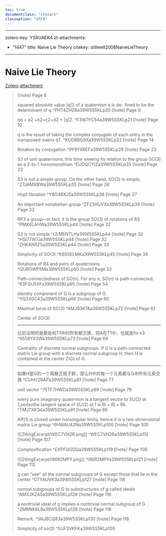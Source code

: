 ```yaml
---
toc: true
documentclass: "ctexart"
classoption: "UTF8"
---
```

---
zotero-key: YSRUAEK4
zt-attachments:
  - "1447"
title: Naive Lie Theory
citekey: stillwell2008NaiveLieTheory
---
# Naive Lie Theory
[Zotero](zotero://select/library/items/YSRUAEK4) [attachment](<file:///Users/zihanwu/Zotero/storage/39W5S5KL/Stillwell%20-%202008%20-%20Naive%20Lie%20Theory.pdf>)
> [!note] Page 8
> 
> squared absolute value |q|2 of a quaternion q is de- fined to be the determinant of q
> ^PHT4ZHZ8a39W5S5KLp20
> [!note] Page 9
> 
> qq = a2 +b2+c2+d2 = |q|2.
> ^F3W7FC54a39W5S5KLp21
> [!note] Page 10
> 
> q is the result of taking the complex conjugate of each entry in the transposed matrix qT.
> ^KUD8BQ9Xa39W5S5KLp22
> [!note] Page 14
> 
> Rotation by conjugation
> ^9Y9YX6EFa39W5S5KLp26
> [!note] Page 23
> 
> S3 of unit quaternions, this time viewing its relation to the group SO(3) as a 2-to-1 homomorphism
> ^EUDQCYIZa39W5S5KLp35
> [!note] Page 23
> 
> S3 is not a simple group. On the other hand, SO(3) is simple,
> ^Z7JAMXBWa39W5S5KLp35
> [!note] Page 26
> 
> Hopf ﬁbration
> ^Y8G48XJ5a39W5S5KLp38
> [!note] Page 27
> 
> An important nonabelian group
> ^ZF23HUVXa39W5S5KLp39
> [!note] Page 32
> 
> RP3 a group—in fact, it is the group SO(3) of rotations of R3
> ^PMK6LAHWa39W5S5KLp44
> [!note] Page 32
> 
> S3 is not simple
> ^ULMENTLHa39W5S5KLp44
> [!note] Page 32
> ^HSI77W7Ja39W5S5KLp44
> [!note] Page 32
> ^ZHKXNRZ5a39W5S5KLp44
> [!note] Page 33
> 
> Simplicity of SO(3)
> ^K85SELMKa39W5S5KLp45
> [!note] Page 38
> 
> Rotations of R4 and pairs of quaternions
> ^QUBGWPSMa39W5S5KLp50
> [!note] Page 53
> 
> Path-connectedness of SO(n). For any n, SO(n) is path-connected.
> ^83FQU5XFa39W5S5KLp65
> [!note] Page 54
> 
> identity component of G is a subgroup of G.
> ^YQ33GCA3a39W5S5KLp66
> [!note] Page 60
> 
> Maximal torus of SO(3)
> ^AMJ93K7Aa39W5S5KLp72
> [!note] Page 61
> 
> Center of SO(3)
> 
> ---
> 比前证明的是要是和T1中的所有都交换，则A在T1中，也就是fix e3
> ^9558Y83Wa39W5S5KLp73
> [!note] Page 69
> 
> Centrality of discrete normal subgroups. If G is a path-connected matrix Lie group with a discrete normal subgroup H, then H is contained in the center Z(G) of G.
> 
> ---
> 如果H是G的一个离散正规子群，那么H中的每一个元素都与G中所有元素交换
> ^CUHV2BAPa39W5S5KLp81
> [!note] Page 77
> 
> unit vector
> ^75TF7HWDa39W5S5KLp89
> [!note] Page 79
> 
> every pure imaginary quaternion is a tangent vector to SU(2) at 1,andsothe tangent space of SU(2) at 1 is Ri + Rj + Rk.
> ^TMJ7XK34a39W5S5KLp91
> [!note] Page 88
> 
> Aff(1) is closed under nonsingular limits; hence it is a two-dimensional matrix Lie group
> ^6HWAU42Na39W5S5KLp100
> [!note] Page 100
> 
> ![[ZtImgExcerpt/WEC7VH2R.png]]
> ^WEC7VH2Ra39W5S5KLp112
> [!note] Page 107
> 
> Complexiﬁcation
> ^EXPFQGDQa39W5S5KLp119
> [!note] Page 109
> 
> ![[ZtImgExcerpt/I96R2MPY.png]]
> ^I96R2MPYa39W5S5KLp121
> [!note] Page 115
> 
> g can “see” all the normal subgroups of G except those that lie in the center
> ^GTYAUVK3a39W5S5KLp127
> [!note] Page 116
> 
> normal subgroups of G to substructures of g called ideals
> ^AMXJKZA5a39W5S5KLp128
> [!note] Page 116
> 
> a nontrivial ideal of g implies a nontrivial normal subgroup of G
> ^ZMRNK6L9a39W5S5KLp128
> [!note] Page 118
> 
> Remark.
> ^5NJBCQ83a39W5S5KLp130
> [!note] Page 118
> 
> Simplicity of so(3)
> ^5UF3VKFKa39W5S5KLp130
